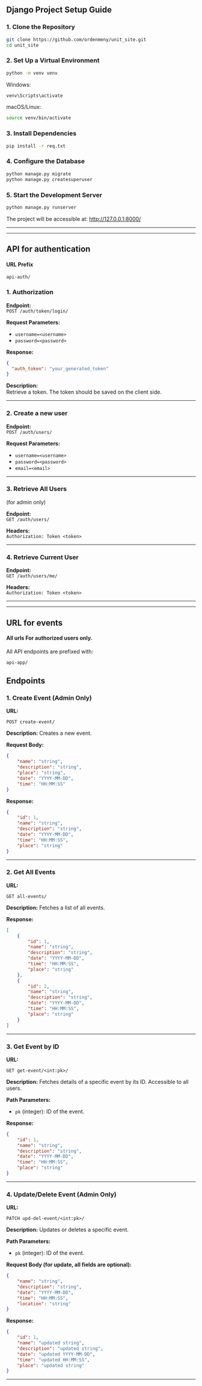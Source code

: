 ## Django Project Setup Guide


### 1. Clone the Repository

```bash
git clone https://github.com/ordenmeny/unit_site.git
cd unit_site
```

### 2. Set Up a Virtual Environment
```bash 
python -m venv venv
```
Windows:
```bash
venv\Scripts\activate
```


macOS/Linux:
```bash
source venv/bin/activate
```

### 3. Install Dependencies

```bash
pip install -r req.txt
```

### 4. Configure the Database
```bash
python manage.py migrate
python manage.py createsuperuser
```

### 5. Start the Development Server
```bash
python manage.py runserver
```

The project will be accessible at:
http://127.0.0.1:8000/

---

---

## API for authentication
#### URL Prefix
`api-auth/`


### 1. Authorization

**Endpoint:**  
`POST /auth/token/login/`

**Request Parameters:**  
- `username=<username>`  
- `password=<password>`

**Response:**
```json
{
  "auth_token": "your_generated_token"
}
```

**Description:**  
Retrieve a token. The token should be saved on the client side.

---

### 2. Create a new user

**Endpoint:**  
`POST /auth/users/`

**Request Parameters:**  
- `username=<username>`  
- `password=<password>`
- `email=<email>`

---

### 3. Retrieve All Users 
(for admin only)

**Endpoint:**  
`GET /auth/users/`

**Headers:**  
`Authorization: Token <token>`

---

### 4. Retrieve Current User

**Endpoint:**  
`GET /auth/users/me/`

**Headers:**  
`Authorization: Token <token>`


---

---


## URL for events
#### All urls For authorized users only.
All API endpoints are prefixed with:
```
api-app/
```

## Endpoints

### 1. Create Event (Admin Only)
**URL:**
```
POST create-event/
```

**Description:**
Creates a new event.

**Request Body:**
```json
{
    "name": "string",
    "description": "string",
    "place": "string",
    "date": "YYYY-MM-DD",
    "time": "HH:MM:SS"
}
```

**Response:**
```json
{
    "id": 1,
    "name": "string",
    "description": "string",
    "date": "YYYY-MM-DD",
    "time": "HH:MM:SS",
    "place": "string"
}
```

---

### 2. Get All Events
**URL:**
```
GET all-events/
```

**Description:**
Fetches a list of all events.

**Response:**
```json
[
    {
        "id": 1,
        "name": "string",
        "description": "string",
        "date": "YYYY-MM-DD",
        "time": "HH:MM:SS",
        "place": "string"
    },
    {
        "id": 2,
        "name": "string",
        "description": "string",
        "date": "YYYY-MM-DD",
        "time": "HH:MM:SS",
        "place": "string"
    }
]
```

---

### 3. Get Event by ID
**URL:**
```
GET get-event/<int:pk>/
```

**Description:**
Fetches details of a specific event by its ID. Accessible to all users.

**Path Parameters:**
- `pk` (integer): ID of the event.

**Response:**
```json
{
    "id": 1,
    "name": "string",
    "description": "string",
    "date": "YYYY-MM-DD",
    "time": "HH:MM:SS",
    "place": "string"
}
```


---

### 4. Update/Delete Event (Admin Only)
**URL:**
```
PATCH upd-del-event/<int:pk>/
```

**Description:**
Updates or deletes a specific event.

**Path Parameters:**
- `pk` (integer): ID of the event.

**Request Body (for update, all fields are optional):**
```json
{
    "name": "string",
    "description": "string",
    "date": "YYYY-MM-DD",
    "time": "HH:MM:SS",
    "location": "string"
}
```

**Response:**
```json
{
    "id": 1,
    "name": "updated string",
    "description": "updated string",
    "date": "updated YYYY-MM-DD",
    "time": "updated HH:MM:SS",
    "place": "updated string"
}
```

---
